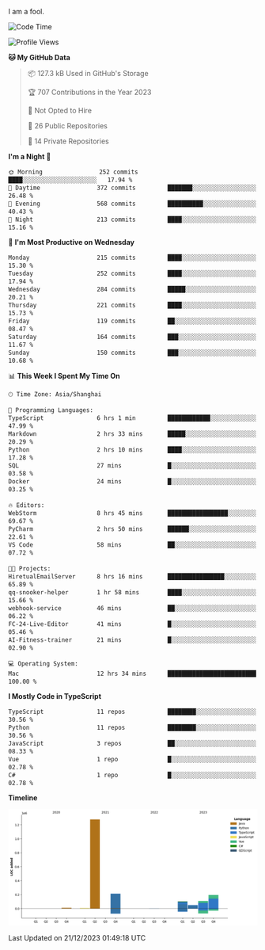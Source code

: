 I am a fool.

<!--START_SECTION:waka-->
![Code Time](http://img.shields.io/badge/Code%20Time-989%20hrs%2055%20mins-blue)

![Profile Views](http://img.shields.io/badge/Profile%20Views-1-blue)

**🐱 My GitHub Data** 

> 📦 127.3 kB Used in GitHub's Storage 
 > 
> 🏆 707 Contributions in the Year 2023
 > 
> 🚫 Not Opted to Hire
 > 
> 📜 26 Public Repositories 
 > 
> 🔑 14 Private Repositories 
 > 
**I'm a Night 🦉** 

```text
🌞 Morning                252 commits         ████░░░░░░░░░░░░░░░░░░░░░   17.94 % 
🌆 Daytime                372 commits         ███████░░░░░░░░░░░░░░░░░░   26.48 % 
🌃 Evening                568 commits         ██████████░░░░░░░░░░░░░░░   40.43 % 
🌙 Night                  213 commits         ████░░░░░░░░░░░░░░░░░░░░░   15.16 % 
```
📅 **I'm Most Productive on Wednesday** 

```text
Monday                   215 commits         ████░░░░░░░░░░░░░░░░░░░░░   15.30 % 
Tuesday                  252 commits         ████░░░░░░░░░░░░░░░░░░░░░   17.94 % 
Wednesday                284 commits         █████░░░░░░░░░░░░░░░░░░░░   20.21 % 
Thursday                 221 commits         ████░░░░░░░░░░░░░░░░░░░░░   15.73 % 
Friday                   119 commits         ██░░░░░░░░░░░░░░░░░░░░░░░   08.47 % 
Saturday                 164 commits         ███░░░░░░░░░░░░░░░░░░░░░░   11.67 % 
Sunday                   150 commits         ███░░░░░░░░░░░░░░░░░░░░░░   10.68 % 
```


📊 **This Week I Spent My Time On** 

```text
🕑︎ Time Zone: Asia/Shanghai

💬 Programming Languages: 
TypeScript               6 hrs 1 min         ████████████░░░░░░░░░░░░░   47.99 % 
Markdown                 2 hrs 33 mins       █████░░░░░░░░░░░░░░░░░░░░   20.29 % 
Python                   2 hrs 10 mins       ████░░░░░░░░░░░░░░░░░░░░░   17.28 % 
SQL                      27 mins             █░░░░░░░░░░░░░░░░░░░░░░░░   03.58 % 
Docker                   24 mins             █░░░░░░░░░░░░░░░░░░░░░░░░   03.25 % 

🔥 Editors: 
WebStorm                 8 hrs 45 mins       █████████████████░░░░░░░░   69.67 % 
PyCharm                  2 hrs 50 mins       ██████░░░░░░░░░░░░░░░░░░░   22.61 % 
VS Code                  58 mins             ██░░░░░░░░░░░░░░░░░░░░░░░   07.72 % 

🐱‍💻 Projects: 
HiretualEmailServer      8 hrs 16 mins       ████████████████░░░░░░░░░   65.89 % 
qq-snooker-helper        1 hr 58 mins        ████░░░░░░░░░░░░░░░░░░░░░   15.66 % 
webhook-service          46 mins             ██░░░░░░░░░░░░░░░░░░░░░░░   06.22 % 
FC-24-Live-Editor        41 mins             █░░░░░░░░░░░░░░░░░░░░░░░░   05.46 % 
AI-Fitness-trainer       21 mins             █░░░░░░░░░░░░░░░░░░░░░░░░   02.90 % 

💻 Operating System: 
Mac                      12 hrs 34 mins      █████████████████████████   100.00 % 
```

**I Mostly Code in TypeScript** 

```text
TypeScript               11 repos            ████████░░░░░░░░░░░░░░░░░   30.56 % 
Python                   11 repos            ████████░░░░░░░░░░░░░░░░░   30.56 % 
JavaScript               3 repos             ██░░░░░░░░░░░░░░░░░░░░░░░   08.33 % 
Vue                      1 repo              █░░░░░░░░░░░░░░░░░░░░░░░░   02.78 % 
C#                       1 repo              █░░░░░░░░░░░░░░░░░░░░░░░░   02.78 % 
```



**Timeline**

![Lines of Code chart](https://raw.githubusercontent.com/VeejaLiu/VeejaLiu/master/assets/bar_graph.png)


 Last Updated on 21/12/2023 01:49:18 UTC
<!--END_SECTION:waka-->
